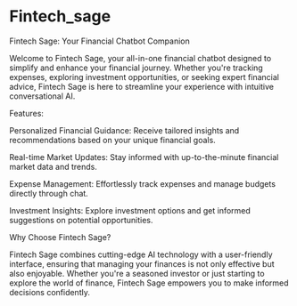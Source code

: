 # Fintech_sage

Fintech Sage: Your Financial Chatbot Companion

Welcome to Fintech Sage, your all-in-one financial chatbot designed to simplify and enhance your financial journey. Whether you're tracking expenses, exploring investment opportunities, or seeking expert financial advice, Fintech Sage is here to streamline your experience with intuitive conversational AI.

Features:

Personalized Financial Guidance: Receive tailored insights and recommendations based on your unique financial goals.

Real-time Market Updates: Stay informed with up-to-the-minute financial market data and trends.

Expense Management: Effortlessly track expenses and manage budgets directly through chat.

Investment Insights: Explore investment options and get informed suggestions on potential opportunities.

Why Choose Fintech Sage?

Fintech Sage combines cutting-edge AI technology with a user-friendly interface, ensuring that managing your finances is not only effective but also enjoyable. Whether you're a seasoned investor or just starting to explore the world of finance, Fintech Sage empowers you to make informed decisions confidently.
